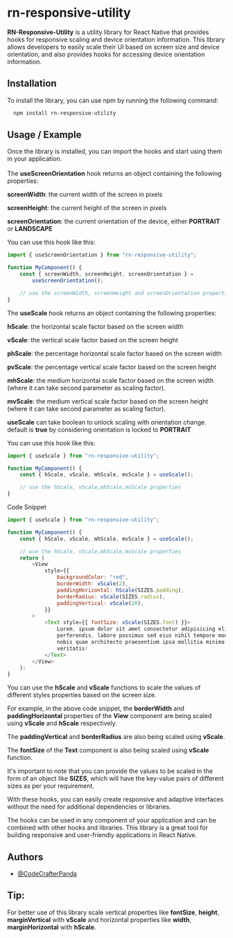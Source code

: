 # rn-responsive-utility

**RN-Responsive-Utility** is a utility library for React Native that provides hooks for responsive scaling and device orientation information. This library allows developers to easily scale their UI based on screen size and device orientation, and also provides hooks for accessing device orientation information.

## Installation

To install the library, you can use npm by running the following command:

```bash
  npm install rn-responsive-utility
```

## Usage / Example

Once the library is installed, you can import the hooks and start using them in your application.
\
\
The **useScreenOrientation** hook returns an object containing the following properties:

**screenWidth**: the current width of the screen in pixels

**screenHeight**: the current height of the screen in pixels

**screenOrientation**: the current orientation of the device, either **PORTRAIT** or **LANDSCAPE**

You can use this hook like this:

```javascript
import { useScreenOrientation } from "rn-responsive-utility";

function MyComponent() {
	const { screenWidth, screenHeight, screenOrientation } =
		useScreenOrientation();

	// use the screenWidth, screenHeight and screenOrientation properties
}
```

The **useScale** hook returns an object containing the following properties:

**hScale**: the horizontal scale factor based on the screen width

**vScale**: the vertical scale factor based on the screen height

**phScale**: the percentage horizontal scale factor based on the screen width

**pvScale**: the percentage vertical scale factor based on the screen height

**mhScale**: the medium horizontal scale factor based on the screen width (where it can take second parameter as scaling factor).

**mvScale**: the medium vertical scale factor based on the screen height (where it can take second parameter as scaling factor).

**useScale** can take boolean to unlock scaling with orientation change. default is **true** by considering orientation is locked to **PORTRAIT**

You can use this hook like this:

```javascript
import { useScale } from "rn-responsive-utility";

function MyComponent() {
	const { hScale, vScale, mhScale, mvScale } = useScale();

	// use the hScale, vScale,mhScale,mvScale properties
}
```

Code Snippet

```javascript
import { useScale } from "rn-responsive-utility";

function MyComponent() {
	const { hScale, vScale, mhScale, mvScale } = useScale();

	// use the hScale, vScale,mhScale,mvScale properties
	return (
		<View
			style={{
				backgroundColor: "red",
				borderWidth: vScale(2),
				paddingHorizontal: hScale(SIZES.padding),
				borderRadius: vScale(SIZES.radius),
				paddingVertical: vScale(20),
			}}
		>
			<Text style={{ fontSize: vScale(SIZES.font) }}>
				Lorem, ipsum dolor sit amet consectetur adipisicing elit. Dolorem itaque
				perferendis, labore possimus sed eius nihil tempore modi! Nihil soluta
				nobis quae architecto praesentium ipsa mollitia minima error ipsum
				veritatis!
			</Text>
		</View>
	);
}
```

You can use the **hScale** and **vScale** functions to scale the values of different styles properties based on the screen size.

For example, in the above code snippet, the **borderWidth** and **paddingHorizontal** properties of the **View** component are being scaled using **vScale** and **hScale** respectively.

The **paddingVertical** and **borderRadius** are also being scaled using **vScale**.

The **fontSize** of the **Text** component is also being scaled using **vScale** function.

It's important to note that you can provide the values to be scaled in the form of an object like **SIZES**, which will have the key-value pairs of different sizes as per your requirement.

With these hooks, you can easily create responsive and adaptive interfaces without the need for additional dependencies or libraries.

The hooks can be used in any component of your application and can be combined with other hooks and libraries. This library is a great tool for building responsive and user-friendly applications in React Native.

## Authors

- [@CodeCrafterPanda](https://www.github.com/CodeCrafterPanda)

## Tip:

For better use of this library scale vertical properties like **fontSize**, **height**, **marginVertical** with **vScale** and horizontal properties like **width**, **marginHorizontal** with **hScale**.
